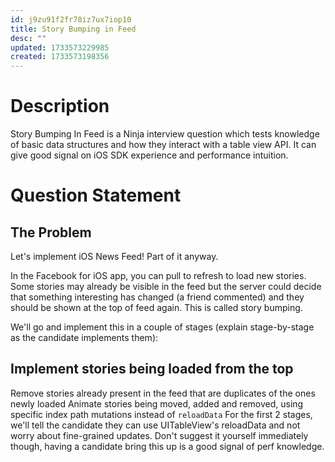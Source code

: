 ```yaml
---
id: j9zu91f2fr78iz7ux7iop10
title: Story Bumping in Feed
desc: ""
updated: 1733573229985
created: 1733573198356
---
```




# Description
Story Bumping In Feed is a Ninja interview question which tests knowledge of basic data structures and how they interact with a table view API. It can give good signal on iOS SDK experience and performance intuition.

# Question Statement
## The Problem
Let's implement iOS News Feed! Part of it anyway.

In the Facebook for iOS app, you can pull to refresh to load new stories. Some stories may already be visible in the feed but the server could decide that something interesting has changed (a friend commented) and they should be shown at the top of feed again. This is called story bumping.

We'll go and implement this in a couple of stages (explain stage-by-stage as the candidate implements them):

## Implement stories being loaded from the top
Remove stories already present in the feed that are duplicates of the ones newly loaded
Animate stories being moved, added and removed, using specific index path mutations instead of `reloadData`
For the first 2 stages, we'll tell the candidate they can use UITableView's reloadData and not worry about fine-grained updates. Don't suggest it yourself immediately though, having a candidate bring this up is a good signal of perf knowledge.
